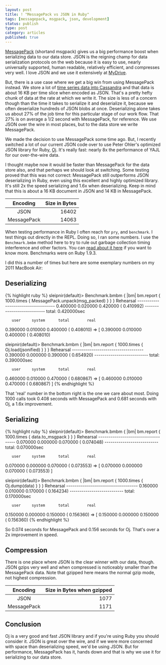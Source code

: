 ```yaml
---
layout: post
title: ! "MessagePack vs JSON in Ruby"
tags: [messagepack, msgpack, json, development]
status: publish
type: post
category: articles
published: true
---
```


[MessagePack](http://msgpack.org/) (shortand msgpack) gives us a big
performance boost when serializing data to our data store. JSON is the reigning
champ for data serialization protocols on the web because it is easy to use,
nearly universally supported, human readable, relatively efficient, and
compresses very well. I love JSON and we use it extensively at
[MyDrive](http://mydrivesolutions.com).

But, there is a use case where we get a big win from using MessagePack instead.
We store a lot of [time series data into Cassandra](/cassandra-vs-mongo) and
that data is about 16 KB per time slice when encoded as JSON. That's a pretty
hefty chunk of data at the rate at which we write it. The size is less of a
concern though than the time it takes to serialize it and deserialize it,
because we often deserialize hundreds of JSON blobs at once. Deserializing
alone takes us about 27% of the job time for this particular stage of our work
flow. That 27% is on average a 1/2 second with MessagePack, for reference. We use
JSON over the wire in most places, but to the data store we write MessagePack.

We made the decision to use MessagePack some time ago. But, I recently switched
a lot of our current JSON code over to use Peter Ohler's optimized JSON library
for Ruby, [Oj](https://github.com/ohler55/oj). It's really fast: nearly 8x the
performance of YAJL for our over-the-wire data. 

I thought maybe now it would be faster than MessagePack for the data store
also, and that perhaps we should look at switching. Some testing proved that
this was not correct: MessagePack still outperforms JSON deserializing in Ruby,
even using this excellent and highly optimized library. It's still 2x the speed
serializing and 1.6x when deserializing. Keep in mind that this is about a 16
KB document in JSON and 14 KB in MessagePack.

| Encoding      | Size in Bytes
|:-------------:|--------------:
| JSON          | 16402
| MessagePack   | 14063

When testing performance in Ruby I often reach for `pry`, and `benchmark`.  I
test things out directly in the REPL. Doing so, I ran some numbers. I use the
`Benchmark.bmbm` method here to try to rule out garbage collection timing
interference and other factors. You can [read about it
here](http://www.ruby-doc.org/stdlib-1.9.3/libdoc/benchmark/rdoc/Benchmark.html#method-c-bmbm)
if you want to know more. Benchmarks were on Ruby 1.9.3.

I did this a number of times but here are some exemplary numbers on my 2011
MacBook Air:

## Deserializing
{% highlight ruby %}
sleipnir(default)> Benchmark.bmbm { |bm| bm.report { 1000.times { MessagePack.unpack(msg_packed) } } }
Rehearsal ------------------------------------
   0.400000   0.020000   0.420000 (  0.410992)
--------------------------- total: 0.420000sec

       user     system      total        real
   0.390000   0.010000   0.400000 (  0.408010)
=> [  0.390000   0.010000   0.400000 (  0.408010)

sleipnir(default)> Benchmark.bmbm { |bm| bm.report { 1000.times { Oj.load(jsonified) } } }
Rehearsal ------------------------------------
   0.390000   0.000000   0.390000 (  0.654920)
--------------------------- total: 0.390000sec

       user     system      total        real
   0.460000   0.010000   0.470000 (  0.680867)
=> [  0.460000   0.010000   0.470000 (  0.680867)
]
{% endhighlight %}

That 'real' number in the bottom right is the one we care about most. Doing
1000 calls took 0.408 seconds with MessagePack and 0.681 seconds with Oj, a
1.6x improvement.

## Serializing
{% highlight ruby %}
sleipnir(default)> Benchmark.bmbm { |bm| bm.report { 1000.times { data.to_msgpack } } }
Rehearsal ------------------------------------
   0.070000   0.000000   0.070000 (  0.074048)
--------------------------- total: 0.070000sec

       user     system      total        real
   0.070000   0.000000   0.070000 (  0.073553)
=> [  0.070000   0.000000   0.070000 (  0.073553)
]

sleipnir(default)> Benchmark.bmbm { |bm| bm.report { 1000.times { Oj.dump(data) } } }
Rehearsal ------------------------------------
   0.160000   0.010000   0.170000 (  0.164234)
--------------------------- total: 0.170000sec

       user     system      total        real
   0.150000   0.000000   0.150000 (  0.156360)
=> [  0.150000   0.000000   0.150000 (  0.156360)
{% endhighlight %}

So 0.074 seconds for MessagePack and 0.156 seconds for Oj.  That's over a 2x
improvement in speed.

## Compression
There is one place where JSON is the clear winner with our data, though. JSON
gzips very well and when compressed is noticeably smaller than the MessagePack
data. Note that gzipped here means the normal gzip mode, not highest compression.

| Encoding      | Size in Bytes when gzipped
|:-------------:|---------------------------:
| JSON          | 1077
| MessagePack   | 1171

Conclusion
----------

Oj is a very good and fast JSON library and if you're using Ruby you should
consider it.  JSON is great over the wire, and if we were more concerned with
space than deserializing speed, we'd be using JSON. But for performance,
MessagePack has it, hands down and that is why we use it for serializing to
our data store.
